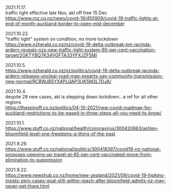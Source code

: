 
2021.11.17. \
traffic light effective late Nov, akl off free 15 Dec \
https://www.rnz.co.nz/news/covid-19/455909/covid-19-traffic-lights-at-end-of-month-auckland-border-to-open-mid-december

2021.10.22. \
"traffic light" system on condition, no more lockdown \
https://www.nzherald.co.nz/nz/covid-19-delta-outbreak-pm-jacinda-ardern-reveals-nzs-new-traffic-light-system-90-per-cent-vaccination-target/2GKTYBQ7K34VGFTA33YFXJZF5M/

2021.10.5. \
https://www.nzherald.co.nz/nz/politics/covid-19-delta-outbreak-jacinda-ardern-releases-unclear-road-map-experts-say-community-transmission-new-normal/RCBWJB5YX4PLQAP3UK5M3L7DJA/

2021.10.4. \
despite 29 new cases, akl is stepping down lockdown.. a ref for all other regions \
https://thespinoff.co.nz/politics/04-10-2021/new-covid-roadmap-for-auckland-restrictions-to-be-eased-in-three-steps-all-you-need-to-know/

2021.10.1. \
https://www.stuff.co.nz/national/health/coronavirus/300420663/ashley-bloomfield-level-one-freedoms-a-thing-of-the-past

2021.9.29. \
https://www.stuff.co.nz/national/politics/300418397/covid19-nz-national-proposes-opening-up-travel-at-85-per-cent-vaccinated-move-from-elimination-to-suppression

2021.9.22. \
https://www.newshub.co.nz/home/new-zealand/2021/09/covid-19-hipkins-insists-zero-cases-goal-still-within-reach-after-bloomfield-admits-nz-may-never-get-there.html
